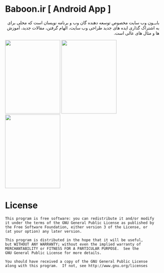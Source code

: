Baboon.ir [ Android App ]
=================

<p dir="rtl">
بابــون وب سایت مخصوص توسعه دهنده گان وب و برنامه نویسان است که محلی برای به اشتراک گذاری ایده های جدید طراحی وب سایت، الهام گرفتن، مقالات جدید، آموزش ها و مثال های عالی است.
</p>

<img src="https://github.com/jinxul/Baboon/blob/master/screenshots/Screenshot_main.png" width="180" height="240">
<img src="https://github.com/jinxul/Baboon/blob/master/screenshots/Screenshot_menu.png" width="180" height="240">
<img src="https://github.com/jinxul/Baboon/blob/master/screenshots/Screenshot_post.png" width="180" height="240">

License
=======

    This program is free software: you can redistribute it and/or modify
    it under the terms of the GNU General Public License as published by
    the Free Software Foundation, either version 3 of the License, or
    (at your option) any later version.
    
    This program is distributed in the hope that it will be useful,
    but WITHOUT ANY WARRANTY; without even the implied warranty of
    MERCHANTABILITY or FITNESS FOR A PARTICULAR PURPOSE.  See the
    GNU General Public License for more details.
    
    You should have received a copy of the GNU General Public License
    along with this program.  If not, see http://www.gnu.org/licenses
